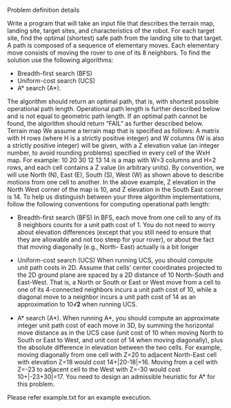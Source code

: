 Problem definition details

Write a program that will take an input file that describes the terrain map, landing site,
target sites, and characteristics of the robot. For each target site, find the optimal
(shortest) safe path from the landing site to that target. A path is composed of a sequence of
elementary moves. Each elementary move consists of moving the rover to one of its 8 neighbors.
To find the solution use the following algorithms:
- Breadth-first search (BFS)
- Uniform-cost search (UCS)
- A* search (A*).

The algorithm should return an optimal path, that is, with shortest possible operational path
length. Operational path length is further described below and is not equal to geometric path
length. If an optimal path cannot be found, the algorithm should return “FAIL” as further
described below.
Terrain map
We assume a terrain map that is specified as follows:
A matrix with H rows (where H is a strictly positive integer) and W columns (W is also a strictly
positive integer) will be given, with a Z elevation value (an integer number, to avoid rounding
problems) specified in every cell of the WxH map. For example:
10 20 30
12 13 14
is a map with W=3 columns and H=2 rows, and each cell contains a Z value (in arbitrary units). By
convention, we will use North (N), East (E), South (S), West (W) as shown above to describe
motions from one cell to another. In the above example, Z elevation in the North West corner of
the map is 10, and Z elevation in the South East corner is 14.
To help us distinguish between your three algorithm implementations, follow the
following conventions for computing operational path length:

- Breadth-first search (BFS)
In BFS, each move from one cell to any of its 8 neighbors counts for a unit path cost of 1. You do
not need to worry about elevation differences (except that you still need to ensure that they are
allowable and not too steep for your rover), or about the fact that moving diagonally (e.g., North-
East) actually is a bit longer

- Uniform-cost search (UCS)
When running UCS, you should compute unit path costs in 2D. Assume that cells’ center
coordinates projected to the 2D ground plane are spaced by a 2D distance of 10 North-South and
East-West. That is, a North or South or East or West move from a cell to one of its 4-connected
neighbors incurs a unit path cost of 10, while a diagonal move to a neighbor incurs a unit path
cost of 14 as an approximation to 10√𝟐 when running UCS.

- A* search (A*).
When running A*, you should compute an approximate integer unit path cost of each move in
3D, by summing the horizontal move distance as in the UCS case (unit cost of 10 when moving
North to South or East to West, and unit cost of 14 when moving diagonally), plus the absolute
difference in elevation between the two cells. For example, moving diagonally from one cell with
Z=20 to adjacent North-East cell with elevation Z=18 would cost 14+|20-18|=16. Moving from a
cell with Z=-23 to adjacent cell to the West with Z=-30 would cost 10+|-23+30|=17. You need to
design an admissible heuristic for A* for this problem.

Please refer example.txt for an example execution.
